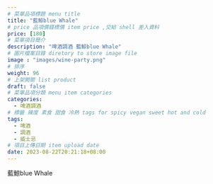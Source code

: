```yaml
---
# 菜單品項標題 menu title 
title: "藍鯨blue Whale"
# price 品項價錢標價 item price ,交給 shell 差入資料
price: [180] 
# 菜單項目簡介 
description: "啤酒調酒 藍鯨blue Whale"
# 圖片檔案目錄 diretory to store image file
image : "images/wine-party.png"
# 排序
weight: 96 
# 上架開關 list product 
draft: false
# 菜單品項分類 menu item categories 
categories:
  - 啤酒調酒 
# 標籤 辣度 素食 甜食 冷熱 tags for spicy vegan sweet hot and cold 
tags:
  - 啤酒
  - 調酒 
  - 威士忌
# 項目上傳日期 item upload date 
date: 2023-08-22T20:21:18+08:00
---
```


 藍鯨blue Whale
